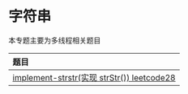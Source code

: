 # 字符串

本专题主要为多线程相关题目

|题目|
| :------ |
| [implement-strstr(实现 strStr()) leetcode28 ](./implementstrstr/)|